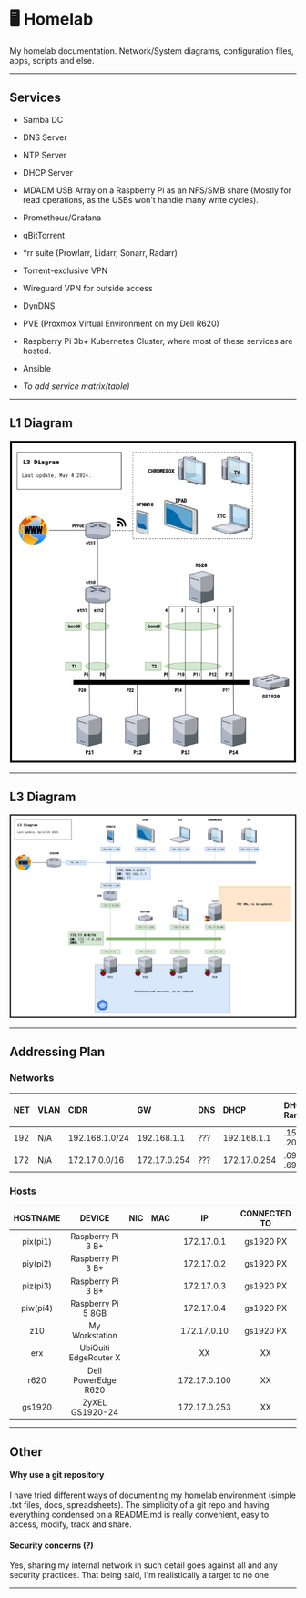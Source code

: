 # 🖥 Homelab 
My homelab documentation. Network/System diagrams, configuration files, apps, scripts and else.

--------------------

## Services

- Samba DC
- DNS Server
- NTP Server
- DHCP Server
- MDADM USB Array on a Raspberry Pi as an NFS/SMB share (Mostly for read operations, as the USBs won't handle many write cycles).
- Prometheus/Grafana
- qBitTorrent
- *rr suite (Prowlarr, Lidarr, Sonarr, Radarr)
- Torrent-exclusive VPN
- Wireguard VPN for outside access
- DynDNS
- PVE (Proxmox Virtual Environment on my Dell R620)
- Raspberry Pi 3b+ Kubernetes Cluster, where most of these services are hosted.
- Ansible

- *To add service matrix(table)*

-------------------

## L1 Diagram

![L1Diagram](diagrams/L1Diagram.jpg)

--------------------

## L3 Diagram

![L3Diagram](diagrams/L3Diagram.jpg)

--------------------

## Addressing Plan

### Networks

| NET | VLAN | CIDR           | GW           | DNS | DHCP         | DHCP Range       | Static IPs Range |
| :-- | :--- | :------------- | :----------- | :-- | :----------- | :--------------- | :--------------- |
| 192 | N/A  | 192.168.1.0/24 | 192.168.1.1  | ??? | 192.168.1.1  | .151 - .200      | .1 - .150        |
| 172 | N/A  | 172.17.0.0/16  | 172.17.0.254 | ??? | 172.17.0.254 | .69.0 - .69.255  | .0.1 - .10.255   |

### Hosts

| HOSTNAME  | DEVICE                | NIC | MAC | IP            | CONNECTED TO | 
| :-------: | :-------------------: | :-: | :-: | :-----------: | :----------: |
| pix(pi1)  | Raspberry Pi 3 B+     |     |     | 172.17.0.1    | gs1920 PX    |
| piy(pi2)  | Raspberry Pi 3 B+     |     |     | 172.17.0.2    | gs1920 PX    |
| piz(pi3)  | Raspberry Pi 3 B+     |     |     | 172.17.0.3    | gs1920 PX    |
| piw(pi4)  | Raspberry Pi 5 8GB    |     |     | 172.17.0.4    | gs1920 PX    |
| z10       | My Workstation        |     |     | 172.17.0.10   | gs1920 PX    |
| erx       | UbiQuiti EdgeRouter X |     |     | XX            | XX           |
| r620      | Dell PowerEdge R620   |     |     | 172.17.0.100  | XX           |
| gs1920    | ZyXEL GS1920-24       |     |     | 172.17.0.253  | XX           |

--------------------

## Other

#### Why use a git repository

I have tried different ways of documenting my homelab environment (simple .txt files, docs, spreadsheets). The simplicity of a git repo and having everything condensed on a README.md is really convenient, easy to access, modify, track and share.

#### Security concerns (?)

Yes, sharing my internal network in such detail goes against all and any security practices. That being said, I'm realistically a target to no one.

--------------------
